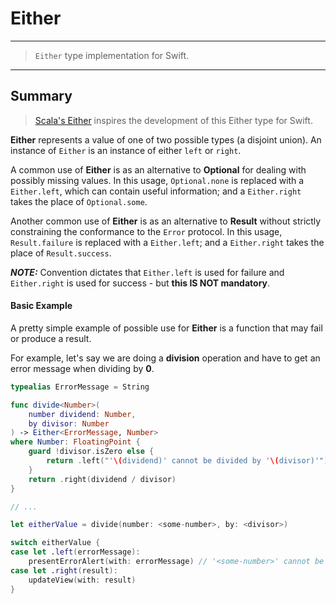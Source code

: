 # Either

----

> `Either` type implementation for Swift.

----

## Summary

> [Scala's Either](https://www.scala-lang.org/api/2.13.6/scala/util/Either.html) inspires the development of this Either type for Swift.

**Either** represents a value of one of two possible types (a disjoint union). An instance of `Either` is an instance of either `left` or `right`.

A common use of **Either** is as an alternative to **Optional** for dealing with possibly missing values. In this usage, `Optional.none` is replaced with a `Either.left`, which can contain useful information; and a `Either.right` takes the place of `Optional.some`.

Another common use of **Either** is as an alternative to **Result** without strictly constraining the conformance to the `Error` protocol. In this usage, `Result.failure` is replaced with a `Either.left`; and a `Either.right` takes the place of `Result.success`.

**_NOTE:_** Convention dictates that `Either.left` is used for failure and `Either.right` is used for success - but **this IS NOT mandatory**.

#### Basic Example

A pretty simple example of possible use for **Either** is a function that may fail or produce a result.

For example, let's say we are doing a **division** operation and have to get an error message when dividing by **0**.

```swift
typealias ErrorMessage = String

func divide<Number>(
    number dividend: Number,
    by divisor: Number
) -> Either<ErrorMessage, Number>
where Number: FloatingPoint {
    guard !divisor.isZero else {
        return .left("'\(dividend)' cannot be divided by '\(divisor)'")
    }
    return .right(dividend / divisor)
}

// ...

let eitherValue = divide(number: <some-number>, by: <divisor>)

switch eitherValue {
case let .left(errorMessage):
    presentErrorAlert(with: errorMessage) // '<some-number>' cannot be divided by '0.0'
case let .right(result):
    updateView(with: result)
}
```
